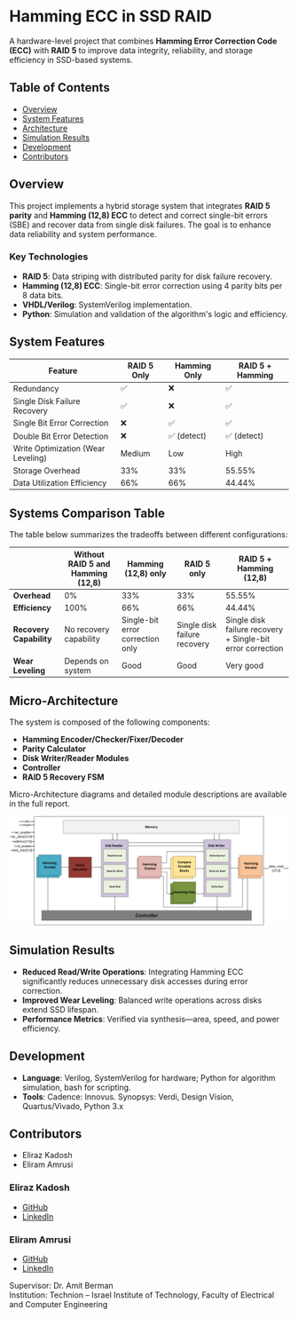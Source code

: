 # Hamming ECC in SSD RAID

A hardware-level project that combines **Hamming Error Correction Code (ECC)** with **RAID 5** to improve data integrity, reliability, and storage efficiency in SSD-based systems.

## Table of Contents
- [Overview](#overview)
- [System Features](#system-features)
- [Architecture](#architecture)
- [Simulation Results](#simulation-results)
- [Development](#development)
- [Contributors](#contributors)

## Overview
This project implements a hybrid storage system that integrates **RAID 5 parity** and **Hamming (12,8) ECC** to detect and correct single-bit errors (SBE) and recover data from single disk failures. The goal is to enhance data reliability and system performance.

### Key Technologies
- **RAID 5**: Data striping with distributed parity for disk failure recovery.
- **Hamming (12,8) ECC**: Single-bit error correction using 4 parity bits per 8 data bits.
- **VHDL/Verilog**: SystemVerilog implementation.
- **Python**: Simulation and validation of the algorithm's logic and efficiency.

## System Features
| Feature                          | RAID 5 Only | Hamming Only | RAID 5 + Hamming |
|----------------------------------|-------------|---------------|------------------|
| Redundancy                       | ✅           | ❌            | ✅                |
| Single Disk Failure Recovery     | ✅           | ❌            | ✅                |
| Single Bit Error Correction      | ❌           | ✅            | ✅                |
| Double Bit Error Detection       | ❌           | ✅ (detect)    | ✅ (detect)      |
| Write Optimization (Wear Leveling) | Medium      | Low           | High             |
| Storage Overhead                 | 33%         | 33%           | 55.55%           |
| Data Utilization Efficiency      | 66%         | 66%           | 44.44%           |

## Systems Comparison Table

The table below summarizes the tradeoffs between different configurations:

|                              | Without RAID 5 and Hamming (12,8) | Hamming (12,8) only | RAID 5 only | RAID 5 + Hamming (12,8) |
|------------------------------|------------------------------------|---------------------|--------------|--------------------------|
| **Overhead**                | 0%                                | 33%                | 33%         | 55.55%                  |
| **Efficiency**              | 100%                              | 66%                | 66%         | 44.44%                  |
| **Recovery Capability**     | No recovery capability             | Single-bit error correction only | Single disk failure recovery | Single disk failure recovery + Single-bit error correction |
| **Wear Leveling**           | Depends on system                  | Good               | Good        | Very good               |


## Micro-Architecture
The system is composed of the following components:
- **Hamming Encoder/Checker/Fixer/Decoder**
- **Parity Calculator**
- **Disk Writer/Reader Modules**
- **Controller**
- **RAID 5 Recovery FSM**

Micro-Architecture diagrams and detailed module descriptions are available in the full report.

![Top Level Architecture](images/Micro-Architecture/top_level_diagram.png)

## Simulation Results
- **Reduced Read/Write Operations**: Integrating Hamming ECC significantly reduces unnecessary disk accesses during error correction.
- **Improved Wear Leveling**: Balanced write operations across disks extend SSD lifespan.
- **Performance Metrics**: Verified via synthesis—area, speed, and power efficiency.

## Development
- **Language**: Verilog, SystemVerilog for hardware; Python for algorithm simulation, bash for scripting.
- **Tools**: Cadence: Innovus. Synopsys: Verdi, Design Vision, Quartus/Vivado, Python 3.x

## Contributors
- Eliraz Kadosh 
- Eliram Amrusi


### Eliraz Kadosh
- [GitHub](https://github.com/elirazkadosh)
- [LinkedIn](https://www.linkedin.com/in/eliraz-kadosh)

### Eliram Amrusi
- [GitHub](https://github.com/eliramamrusi)
- [LinkedIn](https://www.linkedin.com/in/eliram-amrusi-11b949258)


Supervisor: Dr. Amit Berman  
Institution: Technion – Israel Institute of Technology, Faculty of Electrical and Computer Engineering
